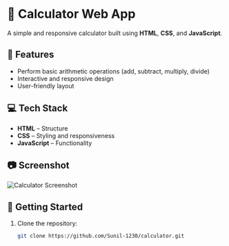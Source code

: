 # 🧮 Calculator Web App

A simple and responsive calculator built using **HTML**, **CSS**, and **JavaScript**.

## 🚀 Features
- Perform basic arithmetic operations (add, subtract, multiply, divide)
- Interactive and responsive design
- User-friendly layout

## 💻 Tech Stack
- **HTML** – Structure
- **CSS** – Styling and responsiveness
- **JavaScript** – Functionality

## 📷 Screenshot
![Calculator Screenshot](<img width="1566" height="909" alt="calculator png" src="https://github.com/user-attachments/assets/746888c9-ae99-4e98-ba82-801c04371798" />
)

## 📂 Getting Started
1. Clone the repository:
   ```bash    
   git clone https://github.com/Sunil-1230/calculator.git
  
